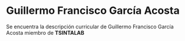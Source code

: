 # Guillermo Francisco García Acosta
Se encuentra la descripción curricular de Guillermo Francisco García Acosta miembro de **TSINTALAB**
